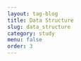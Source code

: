 ```yaml
---
layout: tag-blog
title: Data Structure
slug: data_structure
category: study
menu: false
order: 3
---
```

